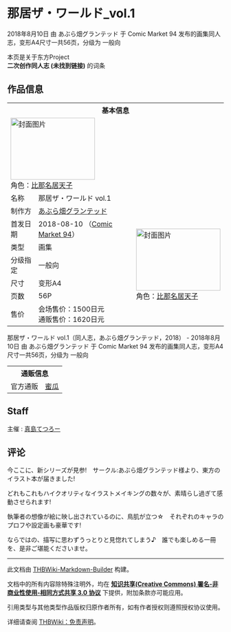 # 那居ザ・ワールド_vol.1

<!-- source html: G:\repos\THBWiki-Markdown-Builder\THBWikiMarkdown\Temp\main\6\69\ns0%3A%E9%82%A3%E5%B1%85%E3%82%B6%E3%83%BB%E3%83%AF%E3%83%BC%E3%83%AB%E3%83%89_vol%2E1.html -->

2018年8月10日 由 あぶら畑グランテッド 于 Comic Market 94 发布的画集同人志，变形A4尺寸一共56页，分级为 一般向

本页是关于东方Project  
 **二次创作同人志 (未找到链接)** 的词条
## 作品信息

<table><tbody><tr><th colspan="3">基本信息</th></tr><tr><td class="cover-artwork-mobile" colspan="2"><a href="./文件-那居ザ・ワールド_vol.1封面.jpg.md" class="image" title="封面图片"><img alt="封面图片" src="https://upload.thwiki.cc/thumb/1/1e/%E9%82%A3%E5%B1%85%E3%82%B6%E3%83%BB%E3%83%AF%E3%83%BC%E3%83%AB%E3%83%89_vol.1%E5%B0%81%E9%9D%A2.jpg/196px-%E9%82%A3%E5%B1%85%E3%82%B6%E3%83%BB%E3%83%AF%E3%83%BC%E3%83%AB%E3%83%89_vol.1%E5%B0%81%E9%9D%A2.jpg" decoding="async" loading="lazy" width="196" height="144" srcset="https://upload.thwiki.cc/thumb/1/1e/%E9%82%A3%E5%B1%85%E3%82%B6%E3%83%BB%E3%83%AF%E3%83%BC%E3%83%AB%E3%83%89_vol.1%E5%B0%81%E9%9D%A2.jpg/294px-%E9%82%A3%E5%B1%85%E3%82%B6%E3%83%BB%E3%83%AF%E3%83%BC%E3%83%AB%E3%83%89_vol.1%E5%B0%81%E9%9D%A2.jpg 1.5x, https://upload.thwiki.cc/thumb/1/1e/%E9%82%A3%E5%B1%85%E3%82%B6%E3%83%BB%E3%83%AF%E3%83%BC%E3%83%AB%E3%83%89_vol.1%E5%B0%81%E9%9D%A2.jpg/392px-%E9%82%A3%E5%B1%85%E3%82%B6%E3%83%BB%E3%83%AF%E3%83%BC%E3%83%AB%E3%83%89_vol.1%E5%B0%81%E9%9D%A2.jpg 2x" data-file-width="450" data-file-height="331"></a><div class="cover-char">角色：<a href="./比那名居天子.md" title="比那名居天子">比那名居天子</a></div></td>
</tr><tr><td class="label">名称</td><td colspan="2"> 那居ザ・ワールド vol.1 </td></tr><tr><td class="label">制作方</td><td><a href="./あぶら畑グランテッド.md" title="あぶら畑グランテッド">あぶら畑グランテッド</a></td><td class="cover-artwork" rowspan="7" style="min-width:196px;"><a href="./文件-那居ザ・ワールド_vol.1封面.jpg.md" class="image" title="封面图片"><img alt="封面图片" src="https://upload.thwiki.cc/thumb/1/1e/%E9%82%A3%E5%B1%85%E3%82%B6%E3%83%BB%E3%83%AF%E3%83%BC%E3%83%AB%E3%83%89_vol.1%E5%B0%81%E9%9D%A2.jpg/196px-%E9%82%A3%E5%B1%85%E3%82%B6%E3%83%BB%E3%83%AF%E3%83%BC%E3%83%AB%E3%83%89_vol.1%E5%B0%81%E9%9D%A2.jpg" decoding="async" loading="lazy" width="196" height="144" srcset="https://upload.thwiki.cc/thumb/1/1e/%E9%82%A3%E5%B1%85%E3%82%B6%E3%83%BB%E3%83%AF%E3%83%BC%E3%83%AB%E3%83%89_vol.1%E5%B0%81%E9%9D%A2.jpg/294px-%E9%82%A3%E5%B1%85%E3%82%B6%E3%83%BB%E3%83%AF%E3%83%BC%E3%83%AB%E3%83%89_vol.1%E5%B0%81%E9%9D%A2.jpg 1.5x, https://upload.thwiki.cc/thumb/1/1e/%E9%82%A3%E5%B1%85%E3%82%B6%E3%83%BB%E3%83%AF%E3%83%BC%E3%83%AB%E3%83%89_vol.1%E5%B0%81%E9%9D%A2.jpg/392px-%E9%82%A3%E5%B1%85%E3%82%B6%E3%83%BB%E3%83%AF%E3%83%BC%E3%83%AB%E3%83%89_vol.1%E5%B0%81%E9%9D%A2.jpg 2x" data-file-width="450" data-file-height="331"></a><div class="cover-char">角色：<a href="./比那名居天子.md" title="比那名居天子">比那名居天子</a></div></td>
</tr><tr><td class="label">首发日期</td><td>2018-08-10&#160;（<a href="/展会作品列表?e=Comic+Market%2394">Comic Market 94</a>）</td></tr><tr><td class="label">类型</td><td>画集</td></tr><tr><td class="label">分级指定</td><td>一般向</td></tr><tr><td class="label">尺寸</td><td>变形A4</td></tr><tr><td class="label">页数</td><td>56P</td></tr><tr><td class="label">售价</td><td>会场售价：1500日元<br>通贩售价：1620日元</td></tr></tbody></table>

那居ザ・ワールド vol.1（同人志，あぶら畑グランテッド，2018） - 2018年8月10日 由 あぶら畑グランテッド 于 Comic Market 94 发布的画集同人志，变形A4尺寸一共56页，分级为 一般向

<table><tbody><tr><th colspan="3">通贩信息</th></tr><tr><td class="label">官方通贩</td><td colspan="2"><a rel="nofollow" class="external text" href="https://www.melonbooks.co.jp/detail/detail.php?product_id=394456">蜜瓜</a></td></tr></tbody></table>


## Staff
主催
: [真島てつろー](./真島てつろー.md)

## 评论
  
今ここに、新シリーズが見参!　サークル:あぶら畑グランテッド様より、東方のイラスト本が届きました!  

どれもこれもハイクオリティなイラストメイキングの数々が、素晴らし過ぎて感動させられます!  

執筆者の想像が絵に映し出されているのに、鳥肌が立つ☆　それぞれのキャラのプロフや設定画も豪華です!  

ならではの、描写に思わずうっとりと見惚れてしまう♪　誰でも楽しめる一冊を、是非ご堪能くださいませ。
  
  
  

  





---

此文档由 [THBWiki-Markdown-Builder](https://github.com/Delsin-Yu/THBWiki-Markdown-Builder) 构建。

文档中的所有内容除特殊注明外，均在 [**知识共享(Creative Commons) 署名-非商业性使用-相同方式共享 3.0 协议**](https://creativecommons.org/licenses/by-sa/3.0/deed.zh-hans) 下提供，附加条款亦可能应用。

引用类型与其他类型作品版权归原作者所有，如有作者授权则遵照授权协议使用。

详细请查阅 [THBWiki：免责声明](https://thbwiki.cc/THBWiki:%E5%85%8D%E8%B4%A3%E5%A3%B0%E6%98%8E)。

